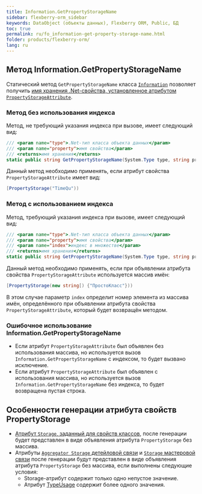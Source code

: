 ```yaml
---
title: Information.GetPropertyStorageName
sidebar: flexberry-orm_sidebar
keywords: DataObject (объекты данных), Flexberry ORM, Public, БД
toc: true
permalink: ru/fo_information-get-property-storage-name.html
folder: products/flexberry-orm/
lang: ru
---
```


## Метод Information.GetPropertyStorageName

Статический метод `GetPropertyStorageName` класса [`Information`](fo_information-class-as-metadata-supervisor.html) позволяет получить [имя хранения .Net-свойства, установленное атрибутом `PropertyStorageAttribute`](fo_data-objects-and-database-structures.html).

### Метод без использования индекса

Метод, не требующий указания индекса при вызове, имеет следующий вид:

``` csharp
/// <param name="type">.Net-тип класса объекта данных</param>
/// <param name="property">имя свойства</param>
/// <returns>имя хранения</returns>
static public string GetPropertyStorageName(System.Type type, string property)
```

Данный метод необходимо применять, если атрибут свойства `PropertyStorageAttribute` имеет вид:

``` csharp
[PropertyStorage("TimeQu"))
```

### Метод с использованием индекса

Метод, требующий указания индекса при вызове, имеет следующий вид:

``` csharp
/// <param name="type">.Net-тип класса объекта данных</param>
/// <param name="property">имя свойства</param>
/// <param name="index">индекс в множестве</param>
/// <returns>имя хранения</returns>
static public string GetPropertyStorageName(System.Type type, string property, int index)
```

Данный метод необходимо применять, если при объявлении атрибута свойства `PropertyStorageAttribute` используется массив имён:

``` csharp
[PropertyStorage(new string[) {"ПростоКласс"}))
```

В этом случае параметр `index` определит номер элемента из массива имён, определённого при объявлении атрибута свойства `PropertyStorageAttribute`, который будет возвращён методом.

### Ошибочное использование Information.GetPropertyStorageName

* Если атрибут `PropertyStorageAttribute` был объявлен без использования массива, но используется вызов `Information.GetPropertyStorageName` с индексом, то будет вызвано исключение.
* Если атрибут `PropertyStorageAttribute` был объявлен с использования массива, но используется вызов `Information.GetPropertyStorageName` без индекса, то будет возвращена пустая строка.

## Особенности генерации атрибута свойств PropertyStorage

* [Атрибут `Storage`, заданный для свойств классов](fo_attributes-class-data.html), после генерации будет представлен в виде объявления атрибута `PropertyStorage` без массива.
* Атрибуты [`Aggregator Storage` детейловой связи](fo_detail-associations-and-their-properties.html) и [`Storage` мастеровой связи](fd_master-association.html) после генерации будут представлен в виде объявления атрибута `PropertyStorage` без массива, если выполнены следующие условия:
  * Storage-атрибут содержит только одно непустое значение.
  * Атрибут [TypeUsage](fo_type-usage-problem.html) содержит более одного значения.








